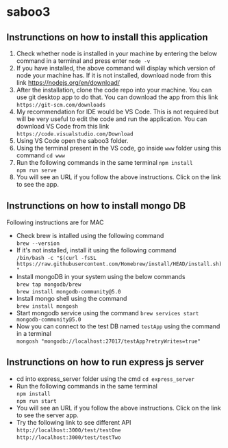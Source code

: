# saboo3
## Instrunctions on how to install this application
1. Check whether node is installed in your machine by entering the below command in a terminal and press enter
    `node -v`<br>
2. If you have installed, the above command will display which version of node your machine has. If it is not installed, download node from this link https://nodejs.org/en/download/
3. After the installation, clone the code repo into your machine. You can use git desktop app to do that. You can download the app from this link `https://git-scm.com/downloads`
4. My recommendation for IDE would be VS Code. This is not required but will be very useful to edit the code and run the application. You can download VS Code from this link `https://code.visualstudio.com/Download`
5. Using VS Code open the saboo3 folder.
6. Using the terminal present in the VS code, go inside `www` folder using this command
    `cd www`<br>
7. Run the following commands in the same terminal
    `npm install`<br>
    `npm run serve`<br>    
8. You will see an URL if you follow the above instructions. Click on the link to see the app.     

## Instrunctions on how to install mongo DB

Following instructions are for MAC

* Check brew is intalled using the following command 
    <br>
    `brew --version`
    <br>
* If it's not installed, install it using the following command
    <br> 
    `/bin/bash -c "$(curl -fsSL https://raw.githubusercontent.com/Homebrew/install/HEAD/install.sh)"` <br>
* Install mongoDB in your system using the below commands
    <br>
    `brew tap mongodb/brew`
    <br>
    `brew install mongodb-community@5.0`
    <br>
* Install mongo shell using the command
    <br>
    `brew install mongosh`
    <br>   
* Start mongodb service using the command
    `brew services start mongodb-community@5.0`
* Now you can connect to the test DB named `testApp` using the command in a terminal
    <br>
    `mongosh "mongodb://localhost:27017/testApp?retryWrites=true"`
    <br>       

## Instrunctions on how to run express js server

* cd into express_server folder using the cmd
    `cd express_server`
* Run the following commands in the same terminal<br>
    `npm install`<br>
    `npm run start`<br>      
* You will see an URL if you follow the above instructions. Click on the link to see the server app.     
* Try the following link to see different API<br>
    `http://localhost:3000/test/testOne`<br>
    `http://localhost:3000/test/testTwo`<br>